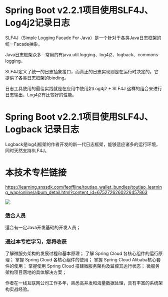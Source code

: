 # Spring Boot v2.2.1项目使用SLF4J、Log4j2记录日志

SLF4J（Simple Logging Facade For Java）是一个针对于各类Java日志框架的统一Facade抽象。

Java日志框架众多--常用的有java.util.logging、log4j2、logback、commons-logging。

SLF4J定义了统一的日志抽象接口，而真正的日志实现则是在运行时决定的，它提供了各类日志框架的binding。

日志工具使用的最佳实践就是在应用中使用如Log4j2 + SLF4J 这样的组合来进行日志输出，Log4j2有比较好的性能。

# Spring Boot v2.2.1项目使用SLF4J、Logback 记录日志

Logback是log4j框架的作者开发的新一代日志框架，能够适应诸多的运行环境，同时天然支持SLF4J。



# 本技术专栏链接

<https://learning.snssdk.com/feoffline/toutiao_wallet_bundles/toutiao_learning_wap/online/album_detail.html?content_id=6752726260226457863>

![](https://raw.githubusercontent.com/rickiechina/SpringCloudAlibaba-In-Practice/master/images/SpringCloud-logo-2.jpg)

### 适合人员

适合有一定Java开发基础的开发人员；



### 通过本专栏学习，您将收获

了解微服务架构的发展过程和基本原理；
了解 Spring Cloud 各核心组件的运行原理；
掌握 Spring Cloud 各核心组件的使用；
掌握 Spring Cloud Alibaba核心套件的使用；
掌握使用 Spring Cloud 搭建微服务架构及监控其运行状态；
微服务架构项目落地的具体解决方案；



作者在一线互联网公司工作多年，熟悉高并发和海量数据处理，具有丰富的系统架构实战经验。